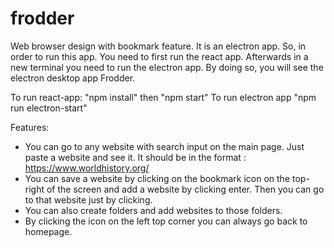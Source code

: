 # frodder
Web browser design with bookmark feature.
It is an electron app. So, in order to run this app. You need to first run the react app. Afterwards in a new terminal you need to run the electron app. By doing so, you will see the electron desktop app Frodder.

To run react-app: "npm install" then "npm start"
To run electron app "npm run electron-start"

Features:
  - You can go to any website with search input on the main page. Just paste a website and see it. It should be in the format : https://www.worldhistory.org/
  - You can save a website by clicking on the bookmark icon on the top-right of the screen and add a website by clicking enter. Then you can go to that website just by clicking.
  - You can also create folders and add websites to those folders.
  - By clicking the icon on the left top corner you can always go back to homepage.

